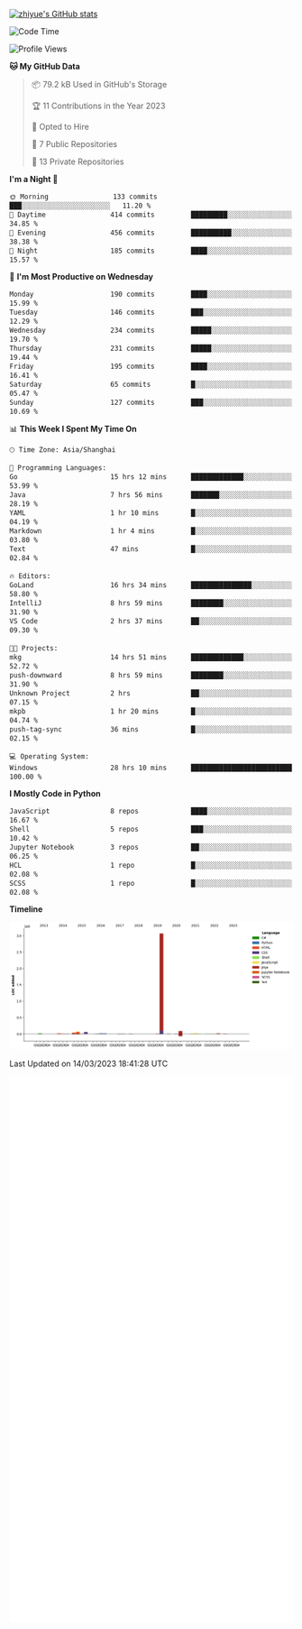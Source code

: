 
[![zhiyue's GitHub stats](https://github-readme-stats.vercel.app/api?username=zhiyue)](https://github.com/anuraghazra/github-readme-stats&&show_icons=true)

<!--START_SECTION:waka-->
![Code Time](http://img.shields.io/badge/Code%20Time-988%20hrs%2028%20mins-blue)

![Profile Views](http://img.shields.io/badge/Profile%20Views-0-blue)

**🐱 My GitHub Data** 

> 📦 79.2 kB Used in GitHub's Storage 
 > 
> 🏆 11 Contributions in the Year 2023
 > 
> 💼 Opted to Hire
 > 
> 📜 7 Public Repositories 
 > 
> 🔑 13 Private Repositories 
 > 
**I'm a Night 🦉** 

```text
🌞 Morning                133 commits         ███░░░░░░░░░░░░░░░░░░░░░░   11.20 % 
🌆 Daytime                414 commits         █████████░░░░░░░░░░░░░░░░   34.85 % 
🌃 Evening                456 commits         ██████████░░░░░░░░░░░░░░░   38.38 % 
🌙 Night                  185 commits         ████░░░░░░░░░░░░░░░░░░░░░   15.57 % 
```
📅 **I'm Most Productive on Wednesday** 

```text
Monday                   190 commits         ████░░░░░░░░░░░░░░░░░░░░░   15.99 % 
Tuesday                  146 commits         ███░░░░░░░░░░░░░░░░░░░░░░   12.29 % 
Wednesday                234 commits         █████░░░░░░░░░░░░░░░░░░░░   19.70 % 
Thursday                 231 commits         █████░░░░░░░░░░░░░░░░░░░░   19.44 % 
Friday                   195 commits         ████░░░░░░░░░░░░░░░░░░░░░   16.41 % 
Saturday                 65 commits          █░░░░░░░░░░░░░░░░░░░░░░░░   05.47 % 
Sunday                   127 commits         ███░░░░░░░░░░░░░░░░░░░░░░   10.69 % 
```


📊 **This Week I Spent My Time On** 

```text
🕑︎ Time Zone: Asia/Shanghai

💬 Programming Languages: 
Go                       15 hrs 12 mins      █████████████░░░░░░░░░░░░   53.99 % 
Java                     7 hrs 56 mins       ███████░░░░░░░░░░░░░░░░░░   28.19 % 
YAML                     1 hr 10 mins        █░░░░░░░░░░░░░░░░░░░░░░░░   04.19 % 
Markdown                 1 hr 4 mins         █░░░░░░░░░░░░░░░░░░░░░░░░   03.80 % 
Text                     47 mins             █░░░░░░░░░░░░░░░░░░░░░░░░   02.84 % 

🔥 Editors: 
GoLand                   16 hrs 34 mins      ███████████████░░░░░░░░░░   58.80 % 
IntelliJ                 8 hrs 59 mins       ████████░░░░░░░░░░░░░░░░░   31.90 % 
VS Code                  2 hrs 37 mins       ██░░░░░░░░░░░░░░░░░░░░░░░   09.30 % 

🐱‍💻 Projects: 
mkg                      14 hrs 51 mins      █████████████░░░░░░░░░░░░   52.72 % 
push-downward            8 hrs 59 mins       ████████░░░░░░░░░░░░░░░░░   31.90 % 
Unknown Project          2 hrs               ██░░░░░░░░░░░░░░░░░░░░░░░   07.15 % 
mkpb                     1 hr 20 mins        █░░░░░░░░░░░░░░░░░░░░░░░░   04.74 % 
push-tag-sync            36 mins             █░░░░░░░░░░░░░░░░░░░░░░░░   02.15 % 

💻 Operating System: 
Windows                  28 hrs 10 mins      █████████████████████████   100.00 % 
```

**I Mostly Code in Python** 

```text
JavaScript               8 repos             ████░░░░░░░░░░░░░░░░░░░░░   16.67 % 
Shell                    5 repos             ███░░░░░░░░░░░░░░░░░░░░░░   10.42 % 
Jupyter Notebook         3 repos             ██░░░░░░░░░░░░░░░░░░░░░░░   06.25 % 
HCL                      1 repo              █░░░░░░░░░░░░░░░░░░░░░░░░   02.08 % 
SCSS                     1 repo              █░░░░░░░░░░░░░░░░░░░░░░░░   02.08 % 
```



**Timeline**

![Lines of Code chart](https://raw.githubusercontent.com/zhiyue/zhiyue/main/assets/bar_graph.png)


 Last Updated on 14/03/2023 18:41:28 UTC
<!--END_SECTION:waka-->

<!-- [![Top Langs](https://github-readme-stats.vercel.app/api/top-langs/?username=zhiyue)](https://github.com/anuraghazra/github-readme-stats) -->

![](./github-metrics.svg)

